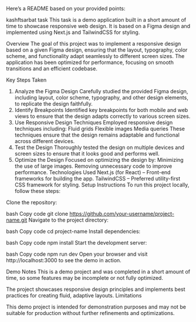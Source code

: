 
Here’s a README based on your provided points:

kashftsarbat task
This task is a demo application built in a short amount of time to showcase responsive web design. It is based on a Figma design and implemented using Next.js and TailwindCSS for styling.

Overview
The goal of this project was to implement a responsive design based on a given Figma design, ensuring that the layout, typography, color scheme, and functionality adapt seamlessly to different screen sizes. The application has been optimized for performance, focusing on smooth transitions and an efficient codebase.

Key Steps Taken
1. Analyze the Figma Design
Carefully studied the provided Figma design, including layout, color scheme, typography, and other design elements, to replicate the design faithfully.
2. Identify Breakpoints
Identified key breakpoints for both mobile and web views to ensure that the design adapts correctly to various screen sizes.
3. Use Responsive Design Techniques
Employed responsive design techniques including:
Fluid grids
Flexible images
Media queries These techniques ensure that the design remains adaptable and functional across different devices.
4. Test the Design
Thoroughly tested the design on multiple devices and screen sizes to ensure that it looks good and performs well.
5. Optimize the Design
Focused on optimizing the design by:
Minimizing the use of large images.
Removing unnecessary code to improve performance.
Technologies Used
Next.js (for React) – Front-end frameworks for building the app.
TailwindCSS – Preferred utility-first CSS framework for styling.
Setup Instructions
To run this project locally, follow these steps:

Clone the repository:

bash
Copy code
git clone https://github.com/your-username/project-name.git
Navigate to the project directory:

bash
Copy code
cd project-name
Install dependencies:

bash
Copy code
npm install
Start the development server:

bash
Copy code
npm run dev
Open your browser and visit http://localhost:3000 to see the demo in action.

Demo Notes
This is a demo project and was completed in a short amount of time, so some features may be incomplete or not fully optimized.

The project showcases responsive design principles and implements best practices for creating fluid, adaptive layouts.
Limitations

This demo project is intended for demonstration purposes and may not be suitable for production without further refinements and optimizations.








